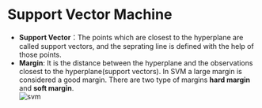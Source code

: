# Support Vector Machine

* **Support Vector**：The points which are closest to the hyperplane are called support vectors, and the seprating line is defined with the help of those points.
* **Margin**: It is the distance between the hyperplane and the observations closest to the hyperplane(support vectors). In SVM a large margin is considered a good margin. There are two type of margins **hard margin** and **soft margin**. </br>
![svm](/assets/svm.png)

